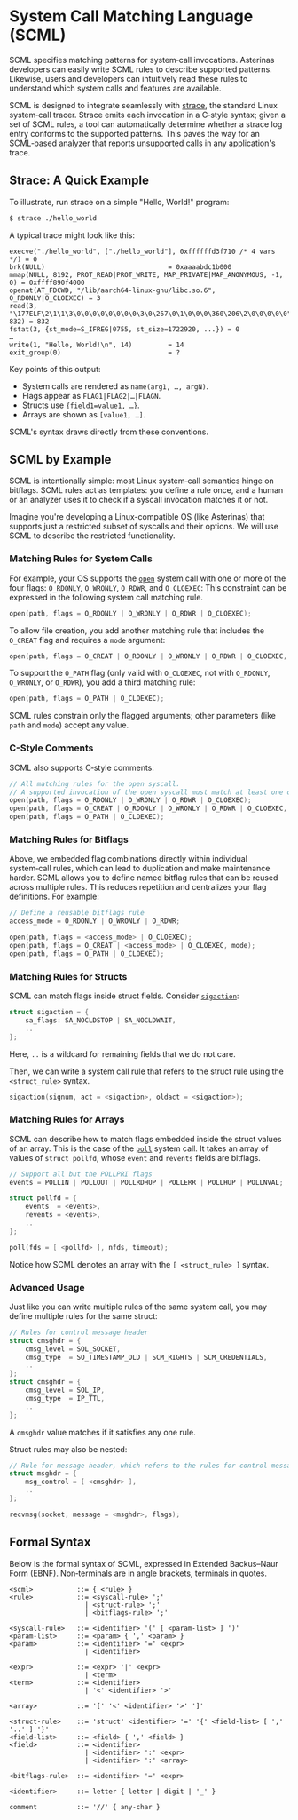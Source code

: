 # System Call Matching Language (SCML)

SCML specifies matching patterns for system‑call invocations.
Asterinas developers can easily write SCML rules to describe supported patterns.
Likewise, users and developers can intuitively read these rules 
to understand which system calls and features are available.

SCML is designed to integrate seamlessly with
[strace](https://man7.org/linux/man-pages/man1/strace.1.html),
the standard Linux system‑call tracer.
Strace emits each invocation in a C‑style syntax;
given a set of SCML rules,
a tool can automatically determine
whether a strace log entry conforms to the supported patterns.
This paves the way for an SCML‑based analyzer
that reports unsupported calls in any application's trace.

## Strace: A Quick Example

To illustrate, run strace on a simple "Hello, World!" program:

```bash
$ strace ./hello_world
```

A typical trace might look like this:

```shell
execve("./hello_world", ["./hello_world"], 0xffffffd3f710 /* 4 vars */) = 0
brk(NULL)                               = 0xaaaabdc1b000
mmap(NULL, 8192, PROT_READ|PROT_WRITE, MAP_PRIVATE|MAP_ANONYMOUS, -1, 0) = 0xffff890f4000
openat(AT_FDCWD, "/lib/aarch64-linux-gnu/libc.so.6", O_RDONLY|O_CLOEXEC) = 3
read(3, "\177ELF\2\1\1\3\0\0\0\0\0\0\0\0\3\0\267\0\1\0\0\0\360\206\2\0\0\0\0\0"..., 832) = 832
fstat(3, {st_mode=S_IFREG|0755, st_size=1722920, ...}) = 0
…
write(1, "Hello, World!\n", 14)         = 14
exit_group(0)                           = ?
```

Key points of this output:

* System calls are rendered as `name(arg1, …, argN)`.
* Flags appear as `FLAG1|FLAG2|…|FLAGN`.
* Structs use `{field1=value1, …}`.
* Arrays are shown as `[value1, …]`.

SCML's syntax draws directly from these conventions.

## SCML by Example

SCML is intentionally simple:
most Linux system‑call semantics hinge on bitflags.
SCML rules act as templates:
you define a rule once,
and a human or an analyzer uses it to check if a syscall invocation matches it or not.

Imagine you're developing a Linux-compatible OS (like Asterinas)
that supports just a restricted subset of syscalls and their options.
We will use SCML to describe the restricted functionality.

### Matching Rules for System Calls

For example,
your OS supports the [`open`](https://man7.org/linux/man-pages/man2/openat.2.html) system call 
with one or more of the four flags: `O_RDONLY`, `O_WRONLY`, `O_RDWR`, and `O_CLOEXEC`:
This constraint can be expressed in the following system call matching rule.

```c
open(path, flags = O_RDONLY | O_WRONLY | O_RDWR | O_CLOEXEC);
```

To allow file creation,
you add another matching rule that 
includes the `O_CREAT` flag and requires a `mode` argument:

```c
open(path, flags = O_CREAT | O_RDONLY | O_WRONLY | O_RDWR | O_CLOEXEC, mode);
```

To support the `O_PATH` flag
(only valid with `O_CLOEXEC`, not with  `O_RDONLY`, `O_WRONLY`, or `O_RDWR`),
you add a third matching rule:

```c
open(path, flags = O_PATH | O_CLOEXEC);
```

SCML rules constrain only the flagged arguments;
other parameters (like `path` and `mode`) accept any value.

### C-Style Comments

SCML also supports C‑style comments:

```c
// All matching rules for the open syscall.
// A supported invocation of the open syscall must match at least one of the rules.
open(path, flags = O_RDONLY | O_WRONLY | O_RDWR | O_CLOEXEC);
open(path, flags = O_CREAT | O_RDONLY | O_WRONLY | O_RDWR | O_CLOEXEC, mode);
open(path, flags = O_PATH | O_CLOEXEC);
```

### Matching Rules for Bitflags

Above, we embedded flag combinations directly within individual system‑call rules,
which can lead to duplication and make maintenance harder.
SCML allows you to define named bitflag rules that
can be reused across multiple rules.
This reduces repetition and centralizes your flag definitions.
For example:

```c
// Define a reusable bitflags rule
access_mode = O_RDONLY | O_WRONLY | O_RDWR;

open(path, flags = <access_mode> | O_CLOEXEC);
open(path, flags = O_CREAT | <access_mode> | O_CLOEXEC, mode);
open(path, flags = O_PATH | O_CLOEXEC);
```

### Matching Rules for Structs

SCML can match flags inside struct fields.
Consider [`sigaction`](https://man7.org/linux/man-pages/man2/sigaction.2.html):

```c
struct sigaction = {
    sa_flags: SA_NOCLDSTOP | SA_NOCLDWAIT,
    ..
};
```

Here, `..` is a wildcard for remaining fields that we do not care.

Then, we can write a system call rule that
refers to the struct rule using the `<struct_rule>` syntax.

```c
sigaction(signum, act = <sigaction>, oldact = <sigaction>);
```

### Matching Rules for Arrays

SCML can describe how to match flags embedded inside the struct values of an array.
This is the case of the [`poll`](https://man7.org/linux/man-pages/man2/poll.2.html) system call.
It takes an array of values of `struct pollfd`,
whose `event` and `revents` fields are bitflags.

```c
// Support all but the POLLPRI flags
events = POLLIN | POLLOUT | POLLRDHUP | POLLERR | POLLHUP | POLLNVAL;

struct pollfd = {
    events  = <events>,
    revents = <events>,
    ..
};

poll(fds = [ <pollfd> ], nfds, timeout);
```

Notice how SCML denotes an array with the `[ <struct_rule> ]` syntax.

### Advanced Usage

Just like you can write multiple rules of the same system call,
you may define multiple rules for the same struct:

```c
// Rules for control message header
struct cmsghdr = {
    cmsg_level = SOL_SOCKET,
    cmsg_type  = SO_TIMESTAMP_OLD | SCM_RIGHTS | SCM_CREDENTIALS,
    ..
};
struct cmsghdr = {
    cmsg_level = SOL_IP,
    cmsg_type  = IP_TTL,
    ..
};
```

A `cmsghdr` value matches if it satisfies any one rule.

Struct rules may also be nested:

```c
// Rule for message header, which refers to the rules for control message header
struct msghdr = {
    msg_control = [ <cmsghdr> ],
    ..
};

recvmsg(socket, message = <msghdr>, flags);
```

## Formal Syntax

Below is the formal syntax of SCML,
expressed in Extended Backus–Naur Form (EBNF).
Non‑terminals are in angle brackets, terminals in quotes.

```
<scml>           ::= { <rule> }
<rule>           ::= <syscall-rule> ';' 
                   | <struct-rule> ';'
                   | <bitflags-rule> ';'

<syscall-rule>   ::= <identifier> '(' [ <param-list> ] ')'
<param-list>     ::= <param> { ',' <param> }
<param>          ::= <identifier> '=' <expr>
                   | <identifier>

<expr>           ::= <expr> '|' <expr>
                   | <term>
<term>           ::= <identifier>
                   | '<' <identifier> '>'

<array>          ::= '[' '<' <identifier> '>' ']'  

<struct-rule>    ::= 'struct' <identifier> '=' '{' <field-list> [ ',' '..' ] '}'
<field-list>     ::= <field> { ',' <field> }
<field>          ::= <identifier>
                   | <identifier> ':' <expr>
                   | <identifier> ':' <array>

<bitflags-rule>  ::= <identifier> '=' <expr>

<identifier>     ::= letter { letter | digit | '_' }

comment          ::= '//' { any-char }
```
